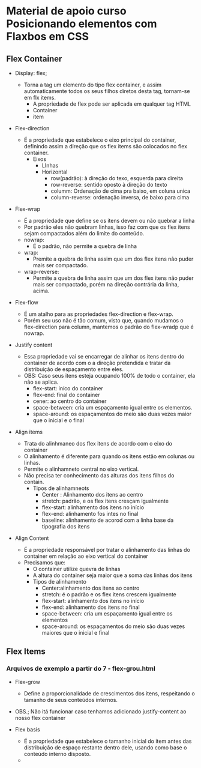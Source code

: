 # Material de apoio curso Posicionando elementos com Flaxbos em CSS
## Flex Container

- Display: flex;
  - Torna a tag um elemento do tipo flex container, e assim automaticamente todos os seus filhos diretos desta tag, tornam-se em flx items.
    - A propriedade de flex pode ser aplicada em qualquer tag HTML
    - Container 
    - item
- Flex-direction
  - É a propriedade que estabelece o eixo principal do container, definindo assim a direção que os flex items são colocados no flex container.
    - Eixos
      - LInhas
      - Horizontal
          - row(padrão): à direção do texo, esquerda para direita
          - row-reverse: sentido oposto à direção do texto
          - columm: Ordenação de cima pra baixo, em coluna unica
          - column-reverse: ordenação inversa, de baixo para cima
- Flex-wrap
  - É a propriedade que define se os itens devem ou não quebrar a linha
  - Por padrão eles não quebram linhas, isso faz com que os flex itens sejam compactados além do limite do conteúdo.
  - nowrap: 
    - É o padrão, não permite a quebra de linha
  - wrap:
    -  Premite a quebra de linha assim que um dos flex itens não puder mais ser compactado.
  - wrap-reverse:
    - Permite a quebra de linha assim que um dos flex itens não puder mais ser compactado, porém na direção contrária da linha, acima.
  
- Flex-flow
  - É um atalho para as propriedades flex-direction e flex-wrap.
  - Porém seu uso não é tão comum, visto que, quando mudamos o flex-direction para column, mantemos o padrão do flex-wradp que é nowrap.
  
- Justify content
  - Essa propriedade vai se encarregar de alinhar os itens dentro do container de acordo com o a direção pretendida e tratar da distribuição de espaçamento entre eles.
  - OBS: Caso seus itens esteja ocupando 100% de todo o container, ela não se aplica. 
    - flex-start: iníco do container
    - flex-end: final do container
    - cener: ao centro do container
    - space-between: cria um espaçamento igual entre os elementos.
    - space-around: os espaçamentos do meio são duas vezes maior que o inicial e o final
  
- Align items
  - Trata do alinhmaneo dos flex itens de acordo com o eixo do container
  - O alinhamento é diferente para quando os itens estão em colunas ou linhas.
  - Permite o alinhamneto central no eixo vertical.
  - Não precisa ter conhecimento das alturas dos itens filhos do contain. 
    - Tipos de alinhamneots
      - Center : Alinhamento dos itens ao centro
      - stretch: padrão, e os flex itens cresçam igualmente
      - flex-start: alinhamento dos itens no início
      - flex-end: alinhamento fos intes no final
      - baseline: alinhamento de acorod com a linha base da tipografia dos itens
  
- Align Content
  - É a propriedade responsável por tratar o alinhamento das linhas do container em relação ao eixo vertical do container
  - Precisamos que:
    - O container utilize quevra de linhas
    - A altura do container seja maior que a soma das linhas dos itens
    - Tipos de alinhamento
      - Center:alinhamento dos itens ao centro
      - stretch: é o padrão e os flex itens crescem igualmente
      - flex-start: alinhamento dos itens no início
      - flex-end: alinhamento dos itens no final
      - space-between: cria um espaçamento igual entre os elementos
      - space-around: os espaçamentos do meio são duas vezes maiores que o inicial e final
  

## Flex Items

### Arquivos de exemplo a partir do 7 - flex-grou.html

  - Flex-grow
    - Define a proporcionalidade de crescimentos dos itens, respeitando o tamanho de seus conteúdos internos.
  - OBS.; Não itá funcionar caso tenhamos adicionado justify-content ao nosso flex container


  - Flex basis
    - É a propriedade que estabelece o tamanho inicial do item antes das distribuição de espaço restante dentro dele, usando como base o conteúdo interno disposto.
    - 
  